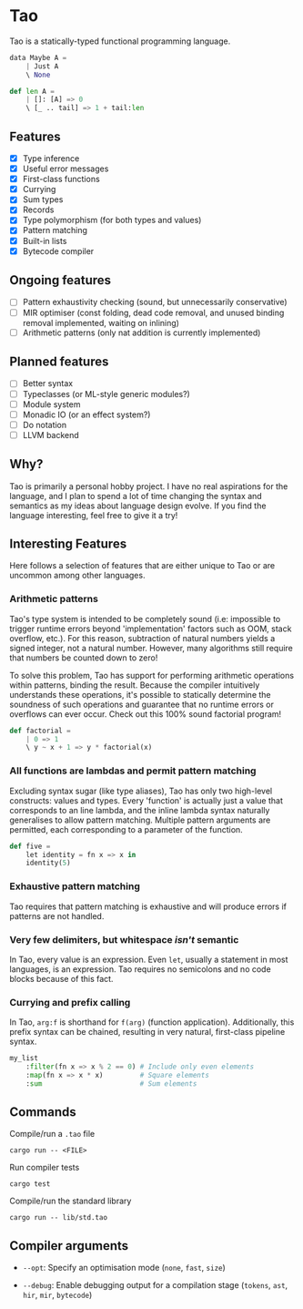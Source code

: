 # Tao

Tao is a statically-typed functional programming language.

```py
data Maybe A =
    | Just A
    \ None

def len A =
    | []: [A] => 0
    \ [_ .. tail] => 1 + tail:len
```

## Features

- [x] Type inference
- [x] Useful error messages
- [x] First-class functions
- [x] Currying
- [x] Sum types
- [x] Records
- [x] Type polymorphism (for both types and values)
- [x] Pattern matching
- [x] Built-in lists
- [x] Bytecode compiler

## Ongoing features

- [ ] Pattern exhaustivity checking (sound, but unnecessarily conservative)
- [ ] MIR optimiser (const folding, dead code removal, and unused binding removal implemented, waiting on inlining)
- [ ] Arithmetic patterns (only nat addition is currently implemented)

## Planned features

- [ ] Better syntax
- [ ] Typeclasses (or ML-style generic modules?)
- [ ] Module system
- [ ] Monadic IO (or an effect system?)
- [ ] Do notation
- [ ] LLVM backend

## Why?

Tao is primarily a personal hobby project. I have no real aspirations for the language, and I plan to spend a lot of
time changing the syntax and semantics as my ideas about language design evolve. If you find the language interesting,
feel free to give it a try!

## Interesting Features

Here follows a selection of features that are either unique to Tao or are uncommon among other languages.

### Arithmetic patterns

Tao's type system is intended to be completely sound (i.e: impossible to trigger runtime errors beyond 'implementation'
factors such as OOM, stack overflow, etc.). For this reason, subtraction of natural numbers yields a signed integer, not
a natural number. However, many algorithms still require that numbers be counted down to zero!

To solve this problem, Tao has support for performing arithmetic operations within patterns, binding the result. Because
the compiler intuitively understands these operations, it's possible to statically determine the soundness of such
operations and guarantee that no runtime errors or overflows can ever occur. Check out this 100% sound factorial
program!

```py
def factorial =
    | 0 => 1
    \ y ~ x + 1 => y * factorial(x)
```

### All functions are lambdas and permit pattern matching

Excluding syntax sugar (like type aliases), Tao has only two high-level constructs: values and types. Every 'function'
is actually just a value that corresponds to an line lambda, and the inline lambda syntax naturally generalises to
allow pattern matching. Multiple pattern arguments are permitted, each corresponding to a parameter of the function.

```py
def five =
    let identity = fn x => x in
    identity(5)
```

### Exhaustive pattern matching

Tao requires that pattern matching is exhaustive and will produce errors if patterns are not handled.

### Very few delimiters, but whitespace *isn't* semantic

In Tao, every value is an expression. Even `let`, usually a statement in most languages, is an expression. Tao requires
no semicolons and no code blocks because of this fact.

### Currying and prefix calling

In Tao, `arg:f` is shorthand for `f(arg)` (function application). Additionally, this prefix syntax can be chained,
resulting in very natural, first-class pipeline syntax.

```py
my_list
    :filter(fn x => x % 2 == 0) # Include only even elements
    :map(fn x => x * x)         # Square elements
    :sum                        # Sum elements
```

## Commands

Compile/run a `.tao` file

```
cargo run -- <FILE>
```

Run compiler tests

```
cargo test
```

Compile/run the standard library

```
cargo run -- lib/std.tao
```

## Compiler arguments

- `--opt`: Specify an optimisation mode (`none`, `fast`, `size`)

- `--debug`: Enable debugging output for a compilation stage (`tokens`, `ast`, `hir`, `mir`, `bytecode`)

